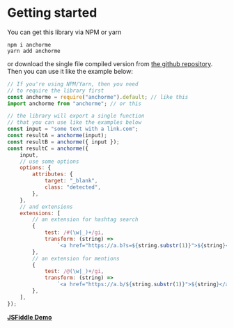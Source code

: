 # Getting started

You can get this library via NPM or yarn

```
npm i anchorme
yarn add anchorme
```

or download the single file compiled version from [the github repository](https://github.com/alexcorvi/anchorme.js). Then you can use it like the example below:

```javascript
// If you're using NPM/Yarn, then you need
// to require the library first
const anchorme = require("anchorme").default; // like this
import anchorme from "anchorme"; // or this

// the library will export a single function
// that you can use like the examples below
const input = "some text with a link.com";
const resultA = anchorme(input);
const resultB = anchorme({ input });
const resultC = anchorme({
	input,
	// use some options
	options: {
		attributes: {
			target: "_blank",
			class: "detected",
		},
	},
	// and extensions
	extensions: [
		// an extension for hashtag search
		{
			test: /#(\w|_)+/gi,
			transform: (string) =>
				`<a href="https://a.b?s=${string.substr(1)}">${string}</a>`,
		},
		// an extension for mentions
		{
			test: /@(\w|_)+/gi,
			transform: (string) =>
				`<a href="https://a.b/${string.substr(1)}">${string}</a>`,
		},
	],
});
```

**[JSFiddle Demo](https://jsfiddle.net/alexcorvi/hLwjkyq6/15/)**
